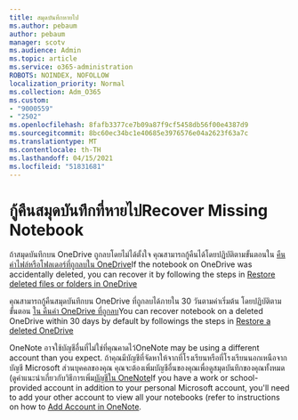 ```yaml
---
title: สมุดบันทึกหายไป
ms.author: pebaum
author: pebaum
manager: scotv
ms.audience: Admin
ms.topic: article
ms.service: o365-administration
ROBOTS: NOINDEX, NOFOLLOW
localization_priority: Normal
ms.collection: Adm_O365
ms.custom:
- "9000559"
- "2502"
ms.openlocfilehash: 8fafb3377ce7b09a87f9cf5458db56f00e4387d9
ms.sourcegitcommit: 8bc60ec34bc1e40685e3976576e04a2623f63a7c
ms.translationtype: MT
ms.contentlocale: th-TH
ms.lasthandoff: 04/15/2021
ms.locfileid: "51831681"
---
```

# <a name="recover-missing-notebook"></a><span data-ttu-id="a3558-102">กู้คืนสมุดบันทึกที่หายไป</span><span class="sxs-lookup"><span data-stu-id="a3558-102">Recover Missing Notebook</span></span>

<span data-ttu-id="a3558-103">ถ้าสมุดบันทึกบน OneDrive ถูกลบโดยไม่ได้ตั้งใจ คุณสามารถกู้คืนได้โดยปฏิบัติตามขั้นตอนใน [คืนค่าไฟล์หรือโฟลเดอร์ที่ถูกลบใน OneDrive](https://support.office.com/article/949ada80-0026-4db3-a953-c99083e6a84f)</span><span class="sxs-lookup"><span data-stu-id="a3558-103">If the notebook on OneDrive was accidentally deleted, you can recover it by following the steps in [Restore deleted files or folders in OneDrive](https://support.office.com/article/949ada80-0026-4db3-a953-c99083e6a84f)</span></span>

<span data-ttu-id="a3558-104">คุณสามารถกู้คืนสมุดบันทึกบน OneDrive ที่ถูกลบได้ภายใน 30 วันตามค่าเริ่มต้น โดยปฏิบัติตามขั้นตอน [ใน คืนค่า OneDrive ที่ถูกลบ](https://docs.microsoft.com/onedrive/restore-deleted-onedrive)</span><span class="sxs-lookup"><span data-stu-id="a3558-104">You can recover notebook on a deleted OneDrive within 30 days by default by followings the steps in [Restore a deleted OneDrive](https://docs.microsoft.com/onedrive/restore-deleted-onedrive)</span></span>

<span data-ttu-id="a3558-105">OneNote อาจใช้บัญชีอื่นที่ไม่ใช่ที่คุณคาดไว้</span><span class="sxs-lookup"><span data-stu-id="a3558-105">OneNote may be using a different account than you expect.</span></span> <span data-ttu-id="a3558-106">ถ้าคุณมีบัญชีที่จัดหาให้จากที่โรงเรียนหรือที่โรงเรียนนอกเหนือจากบัญชี Microsoft ส่วนบุคคลของคุณ คุณจะต้องเพิ่มบัญชีอื่นของคุณเพื่อดูสมุดบันทึกของคุณทั้งหมด (ดูคําแนะนําเกี่ยวกับวิธีการเพิ่ม[บัญชีใน OneNote](https://support.office.com/article/5afff855-54ee-47e4-a773-db048d4ac299)</span><span class="sxs-lookup"><span data-stu-id="a3558-106">If you have a work or school-provided account in addition to your personal Microsoft account, you'll need to add your other account to view all your notebooks (refer to instructions on how to [Add Account in OneNote](https://support.office.com/article/5afff855-54ee-47e4-a773-db048d4ac299).</span></span>